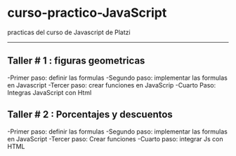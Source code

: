 # curso-practico-JavaScript
practicas del curso de Javascript de Platzi

******
## Taller # 1 : figuras geometricas



-Primer paso: definir las formulas
-Segundo paso: implementar las formulas en Javascript
-Tercer paso: crear funciones en JavaScrip
-Cuarto Paso: Integras JavaScript con Html

## Taller # 2 : Porcentajes y descuentos

-Primer paso: definir las formulas
-Segundo paso: implementar las formulas en JavaScript
-Tercer paso: Crear funciones
-Cuarto paso: integrar Js con HTML